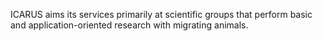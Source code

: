 ICARUS aims its services primarily at scientific groups that perform basic and application-oriented research with migrating animals.